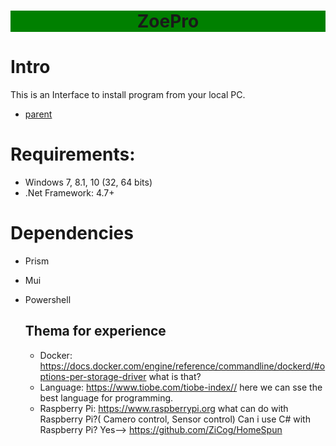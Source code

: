
<h1 align="center" style="background:green;">
ZoePro
</h1>


# Intro
This is an Interface to install program from your local PC.
- [parent](https://github.com/Zeeex/XTR-Toolbox/edit/master/README.md)


# Requirements:
- Windows 7, 8.1, 10 (32, 64 bits)
- .Net Framework: 4.7+

# Dependencies
- Prism
- Mui
- Powershell



  ## Thema for experience
  * Docker: https://docs.docker.com/engine/reference/commandline/dockerd/#options-per-storage-driver
           what is that?
  * Language: https://www.tiobe.com/tiobe-index//  here we can sse the best language for programming.
  * Raspberry Pi:  https://www.raspberrypi.org
       what can do with Raspberry Pi?( Camero control, Sensor control)
       Can i use C# with Raspberry Pi? Yes--> https://github.com/ZiCog/HomeSpun
           
  
  

